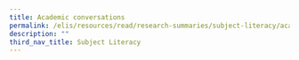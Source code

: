 ```yaml
---
title: Academic conversations
permalink: /elis/resources/read/research-summaries/subject-literacy/academic-conversations/
description: ""
third_nav_title: Subject Literacy
---
```

